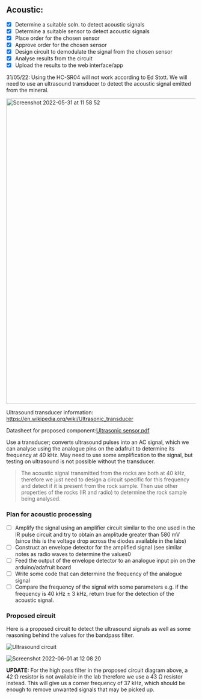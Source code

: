 ## Acoustic:
- [x] Determine a suitable soln. to detect acoustic signals
- [x] Determine a suitable sensor to detect acoustic signals
- [x] Place order for the chosen sensor
- [x] Approve order for the chosen sensor
- [x] Design circuit to demodulate the signal from the chosen sensor
- [x] Analyse results from the circuit
- [x] Upload the results to the web interface/app

31/05/22: Using the HC-SR04 will not work according to Ed Stott. We will need to use an ultrasound transducer to detect the acoustic signal emitted from the mineral. 

<img width="810" alt="Screenshot 2022-05-31 at 11 58 52" src="https://user-images.githubusercontent.com/106095203/171158535-10306992-3bf4-40bc-8d6f-033c9e1feec1.png">

Ultrasound transducer information: https://en.wikipedia.org/wiki/Ultrasonic_transducer

Datasheet for proposed component:[Ultrasonic sensor.pdf](https://github.com/shekratul10/EEProject/files/8804788/Ultrasonic.sensor.pdf)

Use a transducer; converts ultrasound pulses into an AC signal, which we can analyse using the analogue pins on the adafruit to determine its frequency at 40 kHz. May need to use some amplification to the signal, but testing on ultrasound is not possible without the transducer. 


> The acoustic signal transmitted from the rocks are both at 40 kHz, therefore we just need to design a circuit specific for this frequency and detect if it is present from the rock sample. Then use other properties of the rocks (IR and radio) to determine the rock sample being analysed. 

### Plan for acoustic processing
- [ ] Amplify the signal using an amplifier circuit similar to the one used in the IR pulse circuit and try to obtain an amplitude greater than 580 mV (since this is the voltage drop across the diodes available in the labs)
- [ ] Construct an envelope detector for the amplified signal (see similar notes as radio waves to determine the values0
- [ ] Feed the output of the envelope detector to an analogue input pin on the arduino/adafruit board
- [ ] Write some code that can determine the frequency of the analogue signal
- [ ] Compare the frequency of the signal with some parameters e.g. if the frequency is 40 kHz ± 3 kHz, return true for the detection of the acoustic signal. 

### Proposed circuit
Here is a proposed circuit to detect the ultrasound signals as well as some reasoning behind the values for the bandpass filter.

![Ultrasound circuit](https://user-images.githubusercontent.com/106095203/171390744-fabba37e-6101-4b58-9f1e-4a07e743e574.png)

![Screenshot 2022-06-01 at 12 08 20](https://user-images.githubusercontent.com/106095203/171390810-e42c462e-b2a3-491c-8f77-db44b10162e3.png)

**UPDATE:** For the high pass filter in the proposed circuit diagram above, a 42 Ω resistor is not available in the lab therefore we use a 43 Ω resistor instead. This will give us a corner frequency of 37 kHz, which should be enough to remove unwanted signals that may be picked up. 
